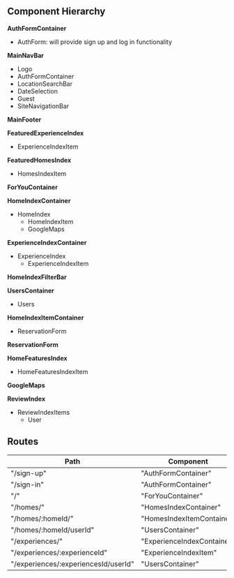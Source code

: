 ## Component Hierarchy

**AuthFormContainer**
  - AuthForm: will provide sign up and log in functionality

**MainNavBar**
  - Logo
  - AuthFormContainer
  - LocationSearchBar
  - DateSelection
  - Guest
  - SiteNavigationBar

**MainFooter**

**FeaturedExperienceIndex**
 - ExperienceIndexItem

**FeaturedHomesIndex**
 - HomesIndexItem

**ForYouContainer**

**HomeIndexContainer**
  - HomeIndex
    + HomeIndexItem
    + GoogleMaps

**ExperienceIndexContainer**
  - ExperienceIndex
    + ExperienceIndexItem

**HomeIndexFilterBar**

**UsersContainer**
  - Users

**HomeIndexItemContainer**
  - ReservationForm

**ReservationForm**

**HomeFeaturesIndex**
 - HomeFeaturesIndexItem

**GoogleMaps**

**ReviewIndex**
  - ReviewIndexItems
    + User


## Routes

|Path   | Component   |
|-------|-------------|
| "/sign-up" | "AuthFormContainer" |
| "/sign-in" | "AuthFormContainer" |
| "/" | "ForYouContainer" |
| "/homes/" | "HomesIndexContainer" |
| "/homes/:homeId/" | "HomesIndexItemContainer" |
| "/homes/:homeId/userId" | "UsersContainer" |
| "/experiences/" | "ExperienceIndexContainer" |
| "/experiences/:experienceId" | "ExperienceIndexItem"
| "/experiences/:experiencesId/userId" | "UsersContainer" |
